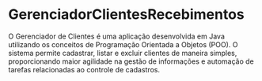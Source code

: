 # GerenciadorClientesRecebimentos

O Gerenciador de Clientes é uma aplicação desenvolvida em Java utilizando os conceitos de Programação Orientada a Objetos (POO). O sistema permite cadastrar, listar e excluir clientes de maneira simples, proporcionando maior agilidade na gestão de informações e automação de tarefas relacionadas ao controle de cadastros.
